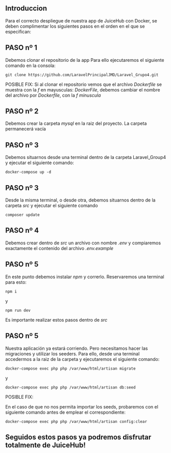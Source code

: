 ## Introduccion

Para el correcto despliegue de nuestra app de JuiceHub con Docker,
se deben complimentar los siguientes pasos en el orden en el que se especifican:

## PASO nº 1

Debemos clonar el repositorio de la app
Para ello ejecutaremos el siguiente comando en la consola:

```git clone https://github.com/LaravelPrincipalJMD/Laravel_Grupo4.git```

POSIBLE FIX: 
Si al clonar el repositorio vemos que el archivo *Dockerfile* se muestra con la *f* en mayusculas: *DockerFile*, debemos cambiar el nombre del archivo por *Dockerfile*, con la *f minuscula*

## PASO nº 2
Debemos crear la carpeta *mysql* en la raiz del proyecto. La carpeta permanecerá vacía

## PASO nº 3

Debemos situarnos desde una terminal dentro de la carpeta Laravel_Group4 
y ejecutar el siguiente comando:

```docker-compose up -d```

## PASO nº 3

Desde la misma terminal, o desde otra, debemos situarnos dentro de la carpeta *src* y ejecutar el siguiente comando

```composer update```

## PASO nº 4

Debemos crear dentro de *src* un archivo con nombre *.env* y compiaremos exactamente el contenido del archivo *.env.example*

## PASO nº 5

En este punto debemos instalar *npm* y correrlo. Reservaremos una terminal para esto:

```npm i```

y

```npm run dev```

Es importante realizar estos pasos dentro de *src*

## PASO nº 5

Nuestra aplicación ya estará corriendo. Pero necesitamos hacer las migraciones y utilizar los seeders. Para ello, desde una terminal accedermos a la raiz de la carpeta y ejecutaremos el siguiente comando:

```docker-compose exec php php /var/www/html/artisan migrate```

y

```docker-compose exec php php /var/www/html/artisan db:seed```

POSIBLE FIX:

En el caso de que no nos permita importar los seeds, probaremos con el siguiente comando antes de emplear el correspondiente:

```docker-compose exec php php /var/www/html/artisan config:clear```


## Seguidos estos pasos ya podremos disfrutar totalmente de JuiceHub!

